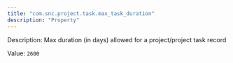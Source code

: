 ```yaml
---
title: "com.snc.project.task.max_task_duration"
description: "Property"
---
```


Description: Max duration (in days) allowed for a project/project task  record

Value: `2600`